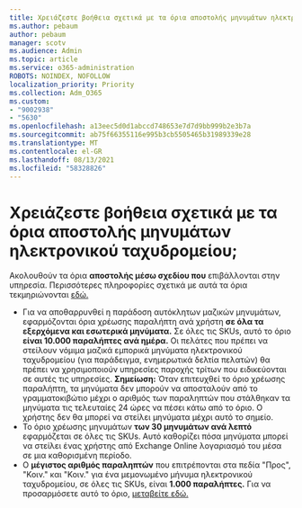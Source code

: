 ```yaml
---
title: Χρειάζεστε βοήθεια σχετικά με τα όρια αποστολής μηνυμάτων ηλεκτρονικού ταχυδρομείου;
ms.author: pebaum
author: pebaum
manager: scotv
ms.audience: Admin
ms.topic: article
ms.service: o365-administration
ROBOTS: NOINDEX, NOFOLLOW
localization_priority: Priority
ms.collection: Adm_O365
ms.custom:
- "9002938"
- "5630"
ms.openlocfilehash: a13eec5d0d1abccd748653e7d7d9bb999b2e3b7a
ms.sourcegitcommit: ab75f66355116e995b3cb5505465b31989339e28
ms.translationtype: MT
ms.contentlocale: el-GR
ms.lasthandoff: 08/13/2021
ms.locfileid: "58328826"
---
```

# <a name="need-help-with-email-sending-limits"></a>Χρειάζεστε βοήθεια σχετικά με τα όρια αποστολής μηνυμάτων ηλεκτρονικού ταχυδρομείου;

Ακολουθούν τα όρια **αποστολής μέσω σχεδίου που** επιβάλλονται στην υπηρεσία. Περισσότερες πληροφορίες σχετικά με αυτά τα όρια τεκμηριώνονται [εδώ.](https://docs.microsoft.com/office365/servicedescriptions/exchange-online-service-description/exchange-online-limits#receiving-and-sending-limits)

- Για να αποθαρρυνθεί η παράδοση αυτόκλητων μαζικών μηνυμάτων, εφαρμόζονται όρια χρέωσης παραλήπτη ανά χρήστη **σε όλα τα εξερχόμενα και εσωτερικά μηνύματα.** Σε όλες τις SKUs, αυτό το όριο **είναι 10.000 παραλήπτες ανά ημέρα.**  Οι πελάτες που πρέπει να στείλουν νόμιμα μαζικά εμπορικά μηνύματα ηλεκτρονικού ταχυδρομείου (για παράδειγμα, ενημερωτικά δελτία πελατών) θα πρέπει να χρησιμοποιούν υπηρεσίες παροχής τρίτων που ειδικεύονται σε αυτές τις υπηρεσίες.
    **Σημείωση:** Όταν επιτευχθεί το όριο χρέωσης παραλήπτη, τα μηνύματα δεν μπορούν να αποσταλούν από το γραμματοκιβώτιο μέχρι ο αριθμός των παραληπτών που στάλθηκαν τα μηνύματα τις τελευταίες 24 ώρες να πέσει κάτω από το όριο. Ο χρήστης δεν θα μπορεί να στείλει μηνύματα μέχρι αυτό το σημείο.
- Το όριο χρέωσης μηνυμάτων **των 30 μηνυμάτων ανά λεπτό** εφαρμόζεται σε όλες τις SKUs. Αυτό καθορίζει πόσα μηνύματα μπορεί να στείλει ένας χρήστης από Exchange Online λογαριασμό του μέσα σε μια καθορισμένη περίοδο.
- Ο **μέγιστος αριθμός παραληπτών** που επιτρέπονται στα πεδία "Προς", "Κοιν." και "Κοιν." για ένα μεμονωμένο μήνυμα ηλεκτρονικού ταχυδρομείου, σε όλες τις SKUs, είναι **1.000 παραλήπτες.** Για να προσαρμόσετε αυτό το όριο, [μεταβείτε εδώ.](https://techcommunity.microsoft.com/t5/exchange-team-blog/customizable-recipient-limits-in-office-365/ba-p/1183228)
